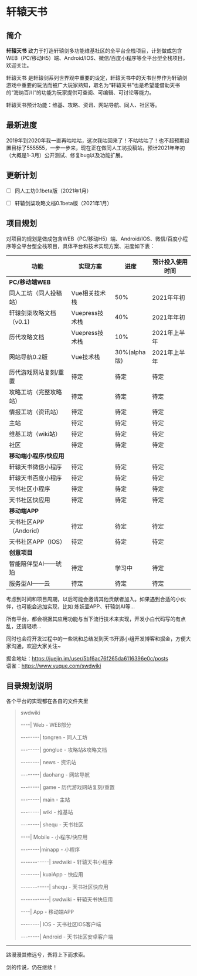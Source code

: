 # 轩辕天书

## 简介

<strong>轩辕天书</strong> 致力于打造轩辕剑多功能维基社区的全平台全栈项目，计划做成包含WEB（PC/移动H5）端、Android/IOS、微信/百度小程序等全平台型全栈项目，欢迎关注。

轩辕天书 是轩辕剑系列世界观中重要的设定，轩辕天书中的天书世界作为轩辕剑游戏中重要的玩法而被广大玩家熟知，取名为“轩辕天书”也是希望能借助天书的“海纳百川”的功能为玩家提供可查阅、可编辑、可讨论等能力。

轩辕天书预计功能：维基、攻略、资讯、网站导航、同人、社区等。

## 最新进度
2019年到2020年我一直再咕咕咕，这次我咕回来了！不咕咕咕了！也不超预期设置目标了555555，一步一步来，现在正在做同人工坊投稿站，预计2021年年初（大概是1-3月）公开测试、修复bug以及功能扩展。

## 更新计划
- [ ] 同人工坊0.1beta版（2021年1月）
- [ ] 轩辕剑柒攻略文档0.1beta版（2021年1月）


## 项目规划

对项目的规划是做成包含WEB（PC/移动H5）端、Android/IOS、微信/百度小程序等全平台型全栈项目，具体平台和技术实现方案、进度如下表：

| 功能         | 实现方案           | 进度   |预计投入使用时间|
| ------------ | ------------------ | ------ |---------|
|<strong>PC/移动端WEB</strong>|
| 同人工坊（同人投稿站）|Vue相关技术栈|50%|2021年年初|
| 轩辕剑柒攻略文档（v0.1)|Vuepress技术栈|40%|2021年年初|
| 历代攻略文档|Vuepress技术栈|10%|2021年上半年|
| 网站导航0.2版|Vue技术栈|30%(alpha版)|2021年上半年|
| 历代游戏网站复刻/重置|待定|待定|待定|
| 攻略工坊（完整攻略站）|待定|待定|待定|
| 情报工坊（资讯站）|待定|待定|待定|
| 主站|待定|待定|待定|
| 维基工坊（wiki站）|待定|待定|待定|
| 社区|待定|待定|待定|
|<strong>移动端小程序/快应用</strong>|
|轩辕天书微信小程序|待定|待定|待定|
|轩辕天书百度小程序|待定|待定|待定|
|天书社区小程序|待定|待定|待定|
|天书社区快应用|待定|待定|待定|
|<strong>移动端APP</strong>|
|天书社区APP（Andorid）|待定|待定|待定|
|天书社区APP（IOS）|待定|待定|待定|
|<strong>创意项目</strong>|
|智能陪伴型AI——琥珀|待定|学习中|待定|
|服务型AI——云|待定|待定|待定|


考虑到时间和项目周期，以后可能会邀请其他贡献者加入。如果遇到合适的小伙伴，也可能会追加实现，比如 炼妖壶APP、轩辕剑AI等…

所有平台，都会根据其应用功能与当下流行技术来实现，开发小白代码写的有点乱，还请轻喷...

同时也会将开发过程中的一些坑和总结发到天书开源小组开发博客和掘金，方便大家沟通，欢迎大家关注~

掘金地址：https://juejin.im/user/5bf6ac76f265da6116396e0c/posts<br>
语雀：https://www.yuque.com/swdwiki <br>



## 目录规划说明

各个平台的实现都在各自的文件夹里

> swdwiki
>
> ----| Web  - WEB部分
>
> --------| tongren -   同人工坊
>
> --------| gonglue -  攻略站&攻略文档
>
> --------| news - 资讯站
>
> --------| daohang -  网站导航
>
> --------| game -  历代游戏网站复刻/重置
>
> --------| main -  主站
>
> --------| wiki -  维基站
>
> --------| shequ -  天书社区
>
> ----| Mobile -  小程序/快应用
>
> --------|minapp - 小程序
>
> ------------| swdwiki  - 轩辕天书小程序
>
> --------| kuaiApp  - 快应用
>
> ------------| shequ  - 天书社区快应用
>
> ------------| swdwiki  - 轩辕天书快应用
>
> ----| App  - 移动端APP
>
> --------| IOS  - 天书社区IOS客户端
>
> --------| Android  - 天书社区安卓客户端
>

---

路漫漫其修远兮，吾将上下而求索。

剑的传说，仍在继续！
